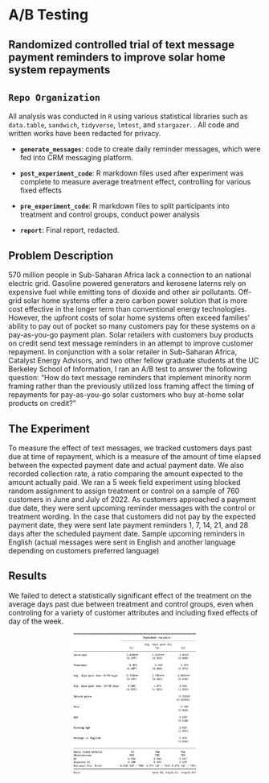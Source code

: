 # A/B Testing
## Randomized controlled trial of text message payment reminders to improve solar home system repayments

## `Repo Organization`

All analysis was conducted in `R` using various statistical libraries such as `data.table`, `sandwich`, `tidyverse`, `lmtest`, and `stargazer`.
. All code and written works have been redacted for privacy.

* **`generate_messages`**: code to create daily reminder messages, which were fed into CRM messaging platform.

* **`post_experiment_code`**: R markdown files used after experiment was complete to measure average treatment effect, controlling for various fixed effects

* **`pre_experiment_code`**: R markdown files to split participants into treatment and control groups, conduct power analysis

* **`report`**: Final report, redacted.


## Problem Description
570 million people in Sub-Saharan Africa lack a connection to an national electric grid. Gasoline powered generators and kerosene laterns rely on expensive fuel while emitting tons of dioxide and other air pollutants. Off-grid solar home systems offer a zero carbon power solution that is more cost effective in the longer term than conventional energy technologies. However, the upfront costs of solar home systems often exceed families’ ability to pay out of pocket so many customers pay for these systems on a pay-as-you-go payment plan. Solar retailers with customers buy products on credit send text message reminders in an attempt to improve customer repayment. In conjunction with a solar retailer in Sub-Saharan Africa, Catalyst Energy Advisors, and two other fellow graduate students at the UC Berkeley School of Information, I ran an A/B test to answer the following question: “How do text message reminders that implement minority norm framing rather than the previously utilized loss framing affect the timing of repayments for pay-as-you-go solar customers who buy at-home solar products on credit?”

## The Experiment
To measure the effect of text messages, we tracked customers days past due at time of repayment, which is a measure of the amount of time elapsed between the expected payment date and actual payment date. We also recorded collection rate, a ratio comparing the amount expected to the amount actually paid. We ran a 5 week field experiment using blocked random assignment to assign treatment or control on a sample of 760 customers in June and July of 2022. As customers approached a payment due date, they were sent upcoming reminder messages with the control or treatment wording. In the case that customers did not pay by the expected payment date, they were sent late payment reminders 1, 7, 14, 21, and 28 days after the scheduled payment date. Sample upcoming reminders in English (actual messages were sent in English and another language depending on customers preferred language)

## Results
We failed to detect a statistically significant effect of the treatment on the average days past due between treatment and control groups, even when controling for a variety of customer attributes and including fixed effects of day of the week.

<img src="report/results.png" alt="exerpts"  style="display:block; margin-left:auto; margin-right: auto; width: 50%;">
